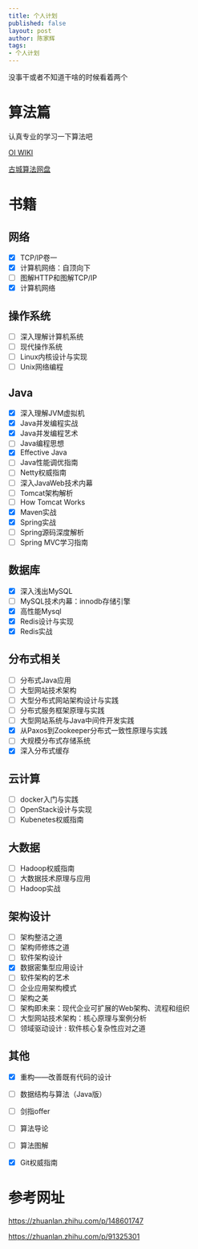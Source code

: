 ```yaml
---
title: 个人计划
published: false
layout: post
author: 陈家辉
tags:
- 个人计划
---
```


没事干或者不知道干啥的时候看着两个

# 算法篇

认真专业的学习一下算法吧

[OI WIKI](https://oi-wiki.org/math/)

[古城算法网盘](https://drive.google.com/drive/u/0/folders/17I-0mEeaY8X5j7RRMh0x_a2zNLu7jafq)

# 书籍

## 网络

- [x] TCP/IP卷一
- [x] 计算机网络：自顶向下
- [ ] 图解HTTP和图解TCP/IP
- [x] 计算机网络

## 操作系统

- [ ] 深入理解计算机系统
- [ ] 现代操作系统
- [ ] Linux内核设计与实现
- [ ] Unix网络编程

## Java

- [x] 深入理解JVM虚拟机
- [x] Java并发编程实战
- [x] Java并发编程艺术
- [ ] Java编程思想
- [x] Effective Java
- [ ] Java性能调优指南
- [ ] Netty权威指南
- [ ] 深入JavaWeb技术内幕
- [ ] Tomcat架构解析
- [ ] How Tomcat Works
- [x] Maven实战
- [x] Spring实战
- [ ] Spring源码深度解析
- [ ] Spring MVC学习指南

## 数据库

- [x] 深入浅出MySQL
- [ ] MySQL技术内幕：innodb存储引擎
- [x] 高性能Mysql
- [x] Redis设计与实现
- [x] Redis实战

## 分布式相关

- [ ] 分布式Java应用
- [ ] 大型网站技术架构
- [ ] 大型分布式网站架构设计与实践
- [ ] 分布式服务框架原理与实践
- [ ] 大型网站系统与Java中间件开发实践
- [x] 从Paxos到Zookeeper分布式一致性原理与实践
- [ ] 大规模分布式存储系统
- [x] 深入分布式缓存

## 云计算

- [ ] docker入门与实践
- [ ] OpenStack设计与实现
- [ ] Kubenetes权威指南

## 大数据

- [ ] Hadoop权威指南
- [ ] 大数据技术原理与应用
- [ ] Hadoop实战

## 架构设计

- [ ] 架构整洁之道
- [ ] 架构师修炼之道
- [ ] 软件架构设计
- [X] 数据密集型应用设计
- [ ] 软件架构的艺术
- [ ] 企业应用架构模式
- [ ] 架构之美
- [ ] 架构即未来：现代企业可扩展的Web架构、流程和组织
- [ ] 大型网站技术架构：核心原理与案例分析
- [ ] 领域驱动设计 : 软件核心复杂性应对之道

## 其他

- [x] 重构——改善既有代码的设计
- [ ] 数据结构与算法（Java版）
- [ ] 剑指offer
- [ ] 算法导论
- [ ] 算法图解
- [x] Git权威指南



# 参考网址

https://zhuanlan.zhihu.com/p/148601747

https://zhuanlan.zhihu.com/p/91325301



